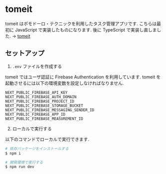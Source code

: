 # tomeit

tomeit はポモドーロ・テクニックを利用したタスク管理アプリです.
こちらは最初に JavaScript で実装したものになります. 後に TypeScript で実装し直しました. → [tomeit](https://github.com/minguu42/tomeit)

## セットアップ

1. `.env` ファイルを作成する

tomeit ではユーザ認証に Firebase Authentication を利用しています.
tomeit を起動させるには以下の環境変数を設定しなければなりません.

```text
NEXT_PUBLIC_FIREBASE_API_KEY
NEXT_PUBLIC_FIREBASE_AUTH_DOMAIN
NEXT_PUBLIC_FIREBASE_PROJECT_ID
NEXT_PUBLIC_FIREBASE_STORAGE_BUCKET
NEXT_PUBLIC_FIREBASE_MESSAGING_SENDER_ID
NEXT_PUBLIC_FIREBASE_APP_ID
NEXT_PUBLIC_FIREBASE_MEASUREMENT_ID
```

2. ローカルで実行する

以下のコマンドでローカルで実行できます.

```bash
# 依存パッケージをインストールする
$ npm i

# 開発環境で実行する
$ npm run dev
```
